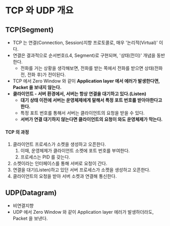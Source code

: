 # TCP 와 UDP 개요

## TCP(Segment)&#x20;

* TCP 는 연결(Connection, Session)지향 프로토콜로, 매우 '논리적(Virtual)' 이다.
* 연결은 결과적으로 순서번호(L4, Segment)로 구현되며, '상태(전이)' 개념을 동반한다.
  * 전화를 거는 상황을 생각해보면, 전화를 받는 쪽에서 전화를 받으면 상태(전화 전, 전화 후)가 전이된다.
* TCP 에서 Zero Window 와 같이 **Application layer 에서 에러가 발생한다면, Packet 을 보내지 않는다.**
* **클라이언트 - 서버 환경에서, 서버는 항상 연결을 대기하고 있다.(Listen)**
  * **대기 상태 이전에 서버는 운영체제에게 말해서 특정 포트 번호를 받아야한다고 한다.**
  * 특정 포트 번호를 통해서 서버는 클라이언트의 요청을 받을 수 있다.&#x20;
  * **서버가 연결 대기하지 않는다면 클라이언트의 요청이 와도 운영체제가 막는다.**

#### TCP 의 과정

1. 클라이언트 프로세스가 소켓을 생성하고 오픈한다.
   1. 이때, 운영체제가 클라이언트 소켓에 포트 번호를 부여한다.&#x20;
   2. 프로세스는 PID 를 갖는다.
2. 소켓이라는 인터페이스를 통해 서버로 요청이 간다.
3. 연결을 대기(Listen)하고 있던 서버 프로세스가 소켓을 생성하고 오픈한다.
4. 클라이언트의 요청을 받아 서버 소켓과 연결해 통신한다.

## UDP(Datagram)

* 비연결지향
* UDP 에서 Zero Window 와 같이 Application layer 에러가 발생하더라도, Packet 을 보낸다.&#x20;

